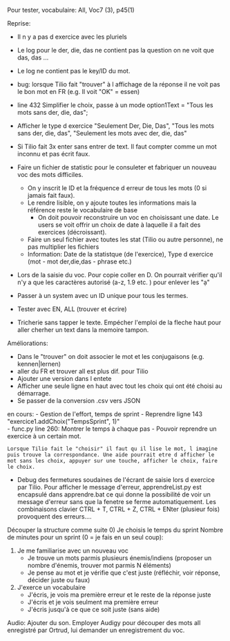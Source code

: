 Pour tester, vocabulaire: All, Voc7 (3), p45(1)

Reprise: 
- Il n y a pas d exercice avec les pluriels
- Le log pour le der, die, das ne contient pas la question  on ne voit que das, das ...
- Le log ne contient pas le key/ID du mot. 
- bug: lorsque Tilio fait "trouver" à l affichage de la réponse il ne voit pas le bon mot en FR (e.g. Il voit "OK" = essen)
- line 432 Simplifier le choix, passe à un mode option1Text = "Tous les mots sans der, die, das"; 
- Afficher le type d exercice "Seulement Der, Die, Das", "Tous les mots sans der, die, das", "Seulement les mots avec der, die, das" 
- Si Tilio fait 3x enter sans entrer de text. Il faut compter comme un mot inconnu et pas écrit faux. 
- Faire un fichier de statistic pour le consuleter et fabriquer un nouveau voc des mots difficiles. 
    - On y inscrit le ID et la fréquence d erreur de tous les mots (0 si jamais fait faux). 
    - Le rendre lisible, on y ajoute toutes les informations mais la référence reste le vocabulaire de base
        - On doit pouvoir reconstruire un voc en choisissant une date. Le users se voit offrir un choix de date à laquelle il a fait des exercices (décroissant).
    - Faire un seul fichier avec toutes les stat (Tilio ou autre personne), ne pas multiplier les fichiers
    - Information: Date de la statistque (de l'exercice), Type d exercice (mot - mot der,die,das - phrase etc.)
- Lors de la saisie du voc. Pour copie coller en D. On pourrait vérifier qu'il n'y a que les caractères autorisé (a-z, 1.9 etc. ) pour enlever les "ạ"
- Passer à un system avec un ID unique pour tous les termes.

- Tester avec EN, ALL (trouver et écrire)
- Tricherie sans tapper le texte. Empécher l'emploi de la fleche haut pour aller cherher un text dans la memoire tampon.

  
Améliorations:
- Dans le "trouver" on doit associer le mot et les conjugaisons (e.g. kennen|lernen)
- aller du FR et trouver all est plus dif. pour Tilio
- Ajouter une version dans l entete
- Afficher une seule ligne en haut avec tout les choix qui ont été choisi au démarrage.
- Se passer de la conversion .csv vers JSON
 
en cours:
    - Gestion de l'effort, temps de sprint - Reprendre ligne 143 "exercice1.addChoix("TempsSprint", 1)"  
    - func.py line 260: Montrer le temps à chaque pas
    - Pouvoir reprendre un exercice à un certain mot. 

    Lorsque Tilio fait le "choisir" il faut qu il lise le mot, l imagine puis trouve la correspondance. Une aide pourrait etre d afficher le mot sans les choix, appuyer sur une touche, afficher le choix, faire le choix. 

- Debug des fermetures soudaines de l'écrant de saisie lors d exercice par Tilio.
    Pour afficher le message d'erreur, apprendreList.py est encapsulé dans apprendre.bat ce qui donne la possibilité de voir un message d'erreur sans que la fenetre se ferme automatiquement. Les combinaisons clavier CTRL + T, CTRL + Z, CTRL + ENter (plusieur fois) provoquent des erreurs....

Découper la structure comme suite
0) Je choisis le temps du sprint
    Nombre de minutes pour un sprint (0 = je fais en un seul coup): 
1) Je me familiarise avec un nouveau voc
    - Je trouve un mots parmis plusieurs énemis/indiens (proposer un nombre d'énemis, trouver mot parmis N éléments)
    - Je pense au mot et je vérifie que c'est juste (réfléchir, voir réponse, décider juste ou faux)
2) J'exerce un vocabulaire
    - J'écris, je vois ma première erreur et le reste de la réponse juste
    - J'écris et je vois seulment ma première erreur
    - J'écris jusqu'à ce que ce soit juste (sans aide) 

Audio:
Ajouter du son. Employer Audigy pour découper des mots all enregistré par Ortrud,  lui demander un enregistrement du voc.

